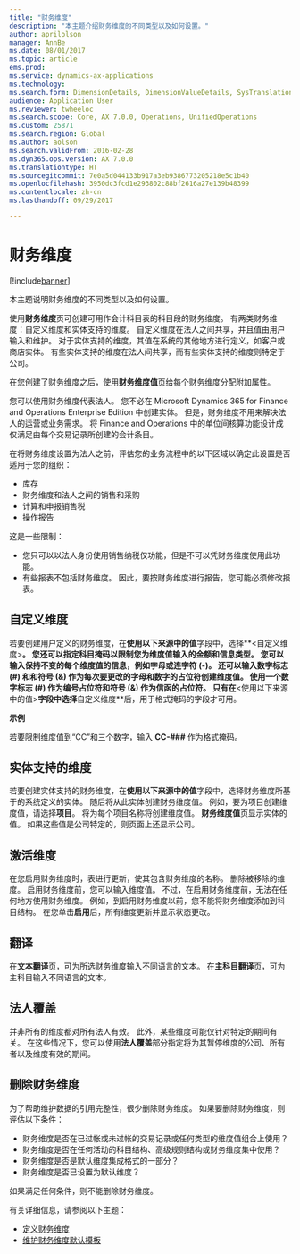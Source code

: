 ```yaml
---
title: "财务维度"
description: "本主题介绍财务维度的不同类型以及如何设置。"
author: aprilolson
manager: AnnBe
ms.date: 08/01/2017
ms.topic: article
ems.prod: 
ms.service: dynamics-ax-applications
ms.technology: 
ms.search.form: DimensionDetails, DimensionValueDetails, SysTranslationDetail
audience: Application User
ms.reviewer: twheeloc
ms.search.scope: Core, AX 7.0.0, Operations, UnifiedOperations
ms.custom: 25871
ms.search.region: Global
ms.author: aolson
ms.search.validFrom: 2016-02-28
ms.dyn365.ops.version: AX 7.0.0
ms.translationtype: HT
ms.sourcegitcommit: 7e0a5d044133b917a3eb9386773205218e5c1b40
ms.openlocfilehash: 3950dc3fcd1e293802c88bf2616a27e139b48399
ms.contentlocale: zh-cn
ms.lasthandoff: 09/29/2017

---
```


# <a name="financial-dimensions"></a>财务维度

[!include[banner](../includes/banner.md)]

本主题说明财务维度的不同类型以及如何设置。

使用**财务维度**页可创建可用作会计科目表的科目段的财务维度。 有两类财务维度：自定义维度和实体支持的维度。 自定义维度在法人之间共享，并且值由用户输入和维护。 对于实体支持的维度，其值在系统的其他地方进行定义，如客户或商店实体。 有些实体支持的维度在法人间共享，而有些实体支持的维度则特定于公司。 

在您创建了财务维度之后，使用**财务维度值**页给每个财务维度分配附加属性。 

您可以使用财务维度代表法人。 您不必在 Microsoft Dynamics 365 for Finance and Operations Enterprise Edition 中创建实体。 但是，财务维度不用来解决法人的运营或业务需求。 将 Finance and Operations 中的单位间核算功能设计成仅满足由每个交易记录所创建的会计条目。 

在将财务维度设置为法人之前，评估您的业务流程中的以下区域以确定此设置是否适用于您的组织：

- 库存
- 财务维度和法人之间的销售和采购
- 计算和申报销售税
- 操作报告

这是一些限制：

- 您只可以以法人身份使用销售纳税仅功能，但是不可以凭财务维度使用此功能。
- 有些报表不包括财务维度。 因此，要按财务维度进行报告，您可能必须修改报表。

## <a name="custom-dimensions"></a>自定义维度

若要创建用户定义的财务维度，在**使用以下来源中的值**字段中，选择**&lt;自定义维度&gt;**。 您还可以指定科目掩码以限制您为维度值输入的金额和信息类型。 您可以输入保持不变的每个维度值的信息，例如字母或连字符 (-)。 还可以输入数字标志 (\#) 和和符号 (&) 作为每次要更改的字母和数字的占位符创建维度值。 使用一个数字标志 (\#) 作为编号占位符和符号 (&) 作为信函的占位符。 只有在**&lt;使用以下来源中的值&gt;**字段中选择**自定义维度**后，用于格式掩码的字段才可用。

**示例**

若要限制维度值到“CC”和三个数字，输入 **CC-\#\#\#** 作为格式掩码。

## <a name="entity-backed-dimensions"></a>实体支持的维度

若要创建实体支持的财务维度，在**使用以下来源中的值**字段中，选择财务维度所基于的系统定义的实体。 随后将从此实体创建财务维度值。 例如，要为项目创建维度值，请选择**项目**。 将为每个项目名称将创建维度值。 **财务维度值**页显示实体的值。 如果这些值是公司特定的，则页面上还显示公司。

## <a name="activating-dimensions"></a>激活维度

在您启用财务维度时，表进行更新，使其包含财务维度的名称。 删除被移除的维度。 启用财务维度前，您可以输入维度值。 不过，在启用财务维度前，无法在任何地方使用财务维度。 例如，到启用财务维度以前，您不能将财务维度添加到科目结构。 在您单击**启用**后，所有维度更新并显示状态更改。 

## <a name="translations"></a>翻译

在**文本翻译**页，可为所选财务维度输入不同语言的文本。 在**主科目翻译**页，可为主科目输入不同语言的文本。 

## <a name="legal-entity-overrides"></a>法人覆盖

并非所有的维度都对所有法人有效。 此外，某些维度可能仅针对特定的期间有关。 在这些情况下，您可以使用**法人覆盖**部分指定将为其暂停维度的公司、所有者以及维度有效的期间。

## <a name="deleting-financial-dimensions"></a>删除财务维度

为了帮助维护数据的引用完整性，很少删除财务维度。 如果要删除财务维度，则评估以下条件：

- 财务维度是否在已过帐或未过帐的交易记录或任何类型的维度值组合上使用？
- 财务维度是否在任何活动的科目结构、高级规则结构或财务维度集中使用？
- 财务维度是否是默认维度集成格式的一部分？
- 财务维度是否已设置为默认维度？

如果满足任何条件，则不能删除财务维度。


有关详细信息，请参阅以下主题：
- [定义财务维度](tasks/define-financial-dimensions.md)
- [维护财务维度默认模板](tasks/maintain-financial-dimension-default-templates.md)

